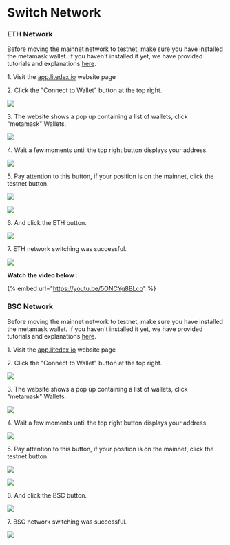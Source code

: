 # Switch Network

### ETH Network

Before moving the mainnet network to testnet, make sure you have installed the metamask wallet. If you haven't installed it yet, we have provided tutorials and explanations [here](../get-started/how-to-make-a-wallet.md).

1\. Visit the [app.litedex.io](https://app.litedex.io) website page

2\. Click the "Connect to Wallet" button at the top right.

![](../.gitbook/assets/81D7C582-BF51-4C54-B551-D7BDE99A81AB\_4\_5005\_c.jpeg)

3\. The website shows a pop up containing a list of wallets, click "metamask" Wallets.

![](<../.gitbook/assets/0777bb92-dd99-459b-9591-639c543643d5\_1\_105\_c (1) (5).jpeg>)

4\. Wait a few moments until the top right button displays your address.

![](<../.gitbook/assets/d5276dcc-736f-4d32-9e48-ff0135b41b0c\_4\_5005\_c (1) (1).jpeg>)

5\. Pay attention to this button, if your position is on the mainnet, click the testnet button.

![](<../.gitbook/assets/AB178446-611A-441C-8894-33FED21AF0C8\_4\_5005\_c (2).jpeg>)

![](<../.gitbook/assets/10D06BA6-3A7F-494E-88E4-7D5AF0D8A92A\_4\_5005\_c (3).jpeg>)

6\. And click the ETH button.

![](<../.gitbook/assets/D56D148A-BE58-44D6-8648-825388EE675B\_4\_5005\_c (3).jpeg>)

7\. ETH network switching was successful.

![](<../.gitbook/assets/294E0A0B-B1C6-460E-B7E5-BCA3B586E56C\_1\_105\_c (3).jpeg>)

**Watch the video below :**

{% embed url="https://youtu.be/5ONCYg8BLco" %}

### BSC Network

Before moving the mainnet network to testnet, make sure you have installed the metamask wallet. If you haven't installed it yet, we have provided tutorials and explanations [here](../get-started/how-to-make-a-wallet.md).

1\. Visit the [app.litedex.io](https://app.litedex.io) website page

2\. Click the "Connect to Wallet" button at the top right.

![](<../.gitbook/assets/81d7c582-bf51-4c54-b551-d7bde99a81ab\_4\_5005\_c (1).jpeg>)

3\. The website shows a pop up containing a list of wallets, click "metamask" Wallets.

![](../.gitbook/assets/0777BB92-DD99-459B-9591-639C543643D5\_1\_105\_c.jpeg)

4\. Wait a few moments until the top right button displays your address.

![](<../.gitbook/assets/d5276dcc-736f-4d32-9e48-ff0135b41b0c\_4\_5005\_c (1) (2).jpeg>)

5\. Pay attention to this button, if your position is on the mainnet, click the testnet button.

![](<../.gitbook/assets/AB178446-611A-441C-8894-33FED21AF0C8\_4\_5005\_c (3).jpeg>)

![](<../.gitbook/assets/10D06BA6-3A7F-494E-88E4-7D5AF0D8A92A\_4\_5005\_c (4).jpeg>)

6\. And click the BSC button.

![](<../.gitbook/assets/D56D148A-BE58-44D6-8648-825388EE675B\_4\_5005\_c (4).jpeg>)

7\. BSC network switching was successful.

![](<../.gitbook/assets/B11AAEE5-C1EB-4D25-8D0E-64C24FDF0E9A\_1\_105\_c (1).jpeg>)
